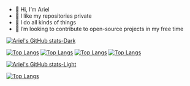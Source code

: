 - 👋 Hi, I’m Ariel
- 👀 I like my repositories private
- 🥇 I do all kinds of things
- 💞️ I’m looking to contribute to open-source projects in my free time

<!-- DARK MODE -->
<!-- STATS CARD -->
[![Ariel's GitHub stats-Dark](https://github-readme-stats.vercel.app/api?username=ariel8300\&show_icons=true\&show=reviews,discussions,discussions_started,discussions_answered,prs_merged,prs_merged_percentage\&theme=dark\&include_all_commits=true\&rank_icon=github#gh-dark-mode-only)](https://github.com/ariel8300/github-readme-stats&show=reviews,discussions,discussions_started,discussions_answered,prs_merged,prs_merged_percentage&include_all_commits=true&rank_icon=github#responsive-card-theme#gh-dark-mode-only)
<!-- TOP LANGUAGES CARD -->
[![Top Langs](https://github-readme-stats.vercel.app/api/top-langs/?username=ariel8300\&size_weight=0.5\&count_weight=0.5\&layout=compact)](https://github.com/ariel8300/github-readme-stats&size_weight=0.5&count_weight=0.5&layout=compact)
[![Top Langs](https://github-readme-stats.vercel.app/api/top-langs/?username=ariel8300\&size_weight=0.5\&count_weight=0.5\&layout=donut)](https://github.com/ariel8300/github-readme-stats&size_weight=0.5&count_weight=0.5&layout=donut)
[![Top Langs](https://github-readme-stats.vercel.app/api/top-langs/?username=ariel8300\&size_weight=0.5\&count_weight=0.5\&layout=donut-vertical)](https://github.com/ariel8300/github-readme-stats&size_weight=0.5&count_weight=0.5&layout=donut-vertical)
[![Top Langs](https://github-readme-stats.vercel.app/api/top-langs/?username=ariel8300\&size_weight=0.5\&count_weight=0.5\&layout=pie)](https://github.com/ariel8300/github-readme-stats&size_weight=0.5&count_weight=0.5&layout=pie)


<!-- LIGHT MODE -->
<!-- STATS CARD -->
[![Ariel's GitHub stats-Light](https://github-readme-stats.vercel.app/api?username=ariel8300\&show_icons=true\&show=reviews,discussions,discussions_started,discussions_answered,prs_merged,prs_merged_percentage\&theme=default\&include_all_commits=true\&rank_icon=github#gh-light-mode-only)](https://github.com/ariel8300/github-readme-stats&show=reviews,discussions,discussions_started,discussions_answered,prs_merged,prs_merged_percentage&include_all_commits=true&rank_icon=github#responsive-card-theme#gh-light-mode-only)
<!-- TOP LANGUAGES CARD -->
[![Top Langs](https://github-readme-stats.vercel.app/api/top-langs/?username=ariel8300\&size_weight=0.5\&count_weight=0.5\&layout=compact)](https://github.com/ariel8300/github-readme-stats&size_weight=0.5&count_weight=0.5&layout=compact)
